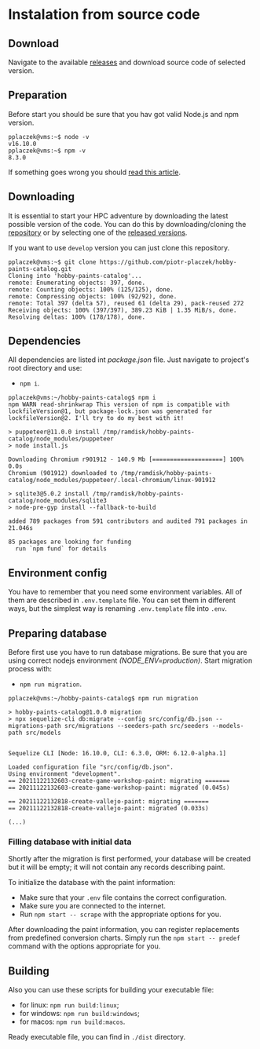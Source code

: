 # Instalation from source code

## Download

Navigate to the available [releases](https://github.com/piotr-placzek/hobby-paints-catalog/releases) and download source code of selected version.



## Preparation

Before start you should be sure that you hav got valid Node.js and npm version.

```
pplaczek@vms:~$ node -v
v16.10.0
pplaczek@vms:~$ npm -v
8.3.0
```

If something goes wrong you should [read this article](https://github.com/piotr-placzek/hobby-paints-catalog/blob/develop/docs/02-requirements.md).

## Downloading

It is essential to start your HPC adventure by downloading the latest possible version of the code. You can do this by downloading/cloning the [repository](https://github.com/piotr-placzek/hobby-paints-catalog) or by selecting one of the [released versions](https://github.com/piotr-placzek/hobby-paints-catalog/releases).

If you want to use `develop` version you can just clone this repository.
```
pplaczek@vms:~$ git clone https://github.com/piotr-placzek/hobby-paints-catalog.git
Cloning into 'hobby-paints-catalog'...
remote: Enumerating objects: 397, done.
remote: Counting objects: 100% (125/125), done.
remote: Compressing objects: 100% (92/92), done.
remote: Total 397 (delta 57), reused 61 (delta 29), pack-reused 272
Receiving objects: 100% (397/397), 389.23 KiB | 1.35 MiB/s, done.
Resolving deltas: 100% (178/178), done.
```

## Dependencies

All dependencies are listed int _package.json_ file.
Just navigate to project's root directory and use:
- `npm i`.

```
pplaczek@vms:~/hobby-paints-catalog$ npm i
npm WARN read-shrinkwrap This version of npm is compatible with lockfileVersion@1, but package-lock.json was generated for lockfileVersion@2. I'll try to do my best with it!

> puppeteer@11.0.0 install /tmp/ramdisk/hobby-paints-catalog/node_modules/puppeteer
> node install.js

Downloading Chromium r901912 - 140.9 Mb [====================] 100% 0.0s
Chromium (901912) downloaded to /tmp/ramdisk/hobby-paints-catalog/node_modules/puppeteer/.local-chromium/linux-901912

> sqlite3@5.0.2 install /tmp/ramdisk/hobby-paints-catalog/node_modules/sqlite3
> node-pre-gyp install --fallback-to-build

added 789 packages from 591 contributors and audited 791 packages in 21.046s

85 packages are looking for funding
  run `npm fund` for details
```

## Environment config

You have to remember that you need some environment variables. All of them are described in `.env.template` file.
You can set them in different ways, but the simplest way is renaming `.env.template` file into `.env`.

## Preparing database

Before first use you have to run database migrations. Be sure that you are using correct nodejs environment _(NODE_ENV=production)_.
Start migration process with:
- `npm run migration`.

```
pplaczek@vms:~/hobby-paints-catalog$ npm run migration

> hobby-paints-catalog@1.0.0 migration
> npx sequelize-cli db:migrate --config src/config/db.json --migrations-path src/migrations --seeders-path src/seeders --models-path src/models


Sequelize CLI [Node: 16.10.0, CLI: 6.3.0, ORM: 6.12.0-alpha.1]

Loaded configuration file "src/config/db.json".
Using environment "development".
== 20211122132603-create-game-workshop-paint: migrating =======
== 20211122132603-create-game-workshop-paint: migrated (0.045s)

== 20211122132818-create-vallejo-paint: migrating =======
== 20211122132818-create-vallejo-paint: migrated (0.033s)

(...)
```

### Filling database with initial data

Shortly after the migration is first performed, your database will be created but it will be empty; it will not contain any records describing paint.

To initialize the database with the paint information:
- Make sure that your `.env` file contains the correct configuration.
- Make sure you are connected to the internet.
- Run `npm start -- scrape` with the appropriate options for you.

After downloading the paint information, you can register replacements from predefined conversion charts.
Simply run the `npm start -- predef` command with the options appropriate for you.

## Building

Also you can use these scripts for building your executable file:
- for linux: `npm run build:linux`;
- for windows: `npm run build:windows`;
- for macos: `npm run build:macos`.

Ready executable file, you can find in `./dist` directory.